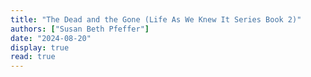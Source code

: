```yaml
---
title: "The Dead and the Gone (Life As We Knew It Series Book 2)"
authors: ["Susan Beth Pfeffer"]
date: "2024-08-20"
display: true
read: true
---
```


